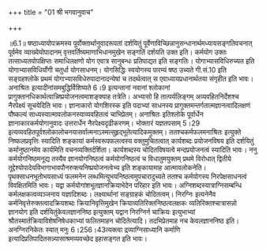 +++
title = "01 श्री भगवानुवाच"

+++
  
  
॥6.1॥ षष्ठाध्यायोपक्रमस्य पूर्वोक्तार्थानुवादरूपतां दर्शयितुं
पूर्वेणाविच्छिन्नानुसन्धानार्थमध्यायसङ्गतिवचनात् पूर्वमेव
व्याख्येयोपादानम् वृत्तवर्तिष्यमाणाभिधानमुखेन सङ्गतिं दर्शयति उक्त इति।
कर्मयोग उक्तः तत्साध्यतयोपक्षिप्तः समाधिलक्षणो योग एवात्र सानुबन्धः
प्रतिपाद्यत इति सङ्गतिः। योगाभ्यासविधिरुच्यत इति योगाभ्यासविधिर्योगी
चतुर्धा योगसाधनम्। योगसिद्धिः स्वयोगस्य पारम्यं षष्ठ उच्यते गी.सं.10 इति
सङ्ग्रहश्लोके प्रथमं योगाभ्यासविधेरुपादानादन्येषां च तदर्थत्वात् स
एवाध्यायप्रधानार्थतया संगृहीत इति भावः। अनाश्रितः
इत्यादीनांसमबुद्धिर्विशिष्यते 6।9 इत्यन्तानां नवानां श्लोकानां
प्रागुक्तानधिकार्थत्वान्निष्प्रयोजनत्वमाशङ्क्याह तत्रेति। अभ्यासो हि
तात्पर्यलिङ्गम् अव्यवहितनिर्देशश्च नैरपेक्ष्यं सूचयेदिति भावः। ज्ञानाकारो
योगशिरस्क इति पदाभ्यां साधनस्य प्रागुक्तमन्तर्गतात्मज्ञानत्वादिलक्षणं
पौष्कल्यं साध्यस्यात्मावलोकनस्याव्यवहितत्वं चाभिप्रेतम्। अनाश्रितः
इतिश्लोके पूर्वार्धेन ज्ञानाकारकर्मयोगानुवादः उत्तरार्धेन
नैरपेक्ष्यदृढीकरणम्। भोक्तारं यज्ञतपसाम् 5।29
इत्यव्यवहितपूर्वश्लोकालोचनयासर्वात्मनाऽस्मत्सुहृद्भूतेत्यादिकमुक्तम्।
ततश्चकर्मफलमनाश्रितः इत्युक्ते निष्फलप्रवृत्तिः स्यादिति शङ्कायां
कर्मस्वरूपफलत्वस्य वक्तुमुचितत्वात् कार्यशब्दः प्रयोजनविषय इति दर्शयितुं
कर्मानुष्ठानमेव कार्यमिति वचनव्यक्तिर्दर्शिता। कार्यशब्दस्य
चोदितविषयत्वे मन्दप्रयोजनत्वं स्यादिति भावः। ननु कर्मयोगनिष्ठमनूद्य
तस्यैव ज्ञानयोगनिष्ठत्वं कर्मयोगनिष्ठत्वं च विधातुमयुक्तम् प्रथमे
विरोधात् द्वितीये तूद्देश्योपादेयविभागाभावपौनरुक्त्यनिष्प्रयोजनत्वेभ्य
इति शङ्कायामाह आत्मावलोकनेति। पृथक्साधनभूतोभयसाध्यं फलमनेन
लब्धमित्युभयनिष्ठत्वमुपचारादुच्यते ततश्च कर्मयोगस्य निरपेक्षसाधनत्वं
विवक्षितमिति भावः। यद्वा कर्मयोगांशभूतज्ञानक्रियाभेदेन परिहार इति भावः।
अग्निशब्दस्यात्राग्निसम्बन्धि कर्मलक्षकत्वव्यञ्जनाय यज्ञादिशब्दः।
लक्ष्यार्थानां सङ्ग्राहकं चोदितत्वम्। निरग्निः इत्यनेनैव
कर्मनिवृत्तेरुक्तत्वादक्रियशब्दः क्रियानिवृत्तिमुखेन
क्रियाव्यतिरिक्तनिष्ठत्वलक्षकः व्यतिरिक्तश्चात्रासन्नो ज्ञानयोग इति
दर्शयितुंकेवलज्ञाननिष्ठ इत्युक्तम् यद्वान निरग्निर्न चाक्रियः
इत्युभाभ्यां श्रौतस्मार्तक्रियाविशेषनिषेधकाभ्यां फलितमाहन चोदितेत्यादि।
तदभिप्रेतमाह नच केवलज्ञाननिष्ठ इति। अनग्निरनिकेतः स्यात् मनुः
6।256।43त्यक्त्वा द्रव्याग्निसाध्यानि कर्माणि
इत्यादिप्रतिपादितसन्न्यासाश्रमव्यवच्छेद इहासङ्गत इति भावः।  
  
